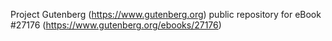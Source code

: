 Project Gutenberg (https://www.gutenberg.org) public repository for eBook #27176 (https://www.gutenberg.org/ebooks/27176)
